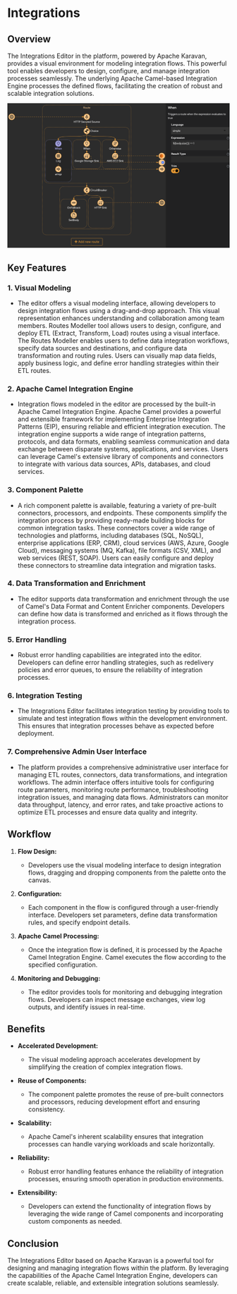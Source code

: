 # Integrations

## Overview

The Integrations Editor in the platform, powered by Apache Karavan, provides a visual environment for modeling integration flows. This powerful tool enables developers to design, configure, and manage integration processes seamlessly. The underlying Apache Camel-based Integration Engine processes the defined flows, facilitating the creation of robust and scalable integration solutions.

![Routes Modeler](images/camel-sample-flow.png)

## Key Features

### 1. **Visual Modeling**

   - The editor offers a visual modeling interface, allowing developers to design integration flows using a drag-and-drop approach. This visual representation enhances understanding and collaboration among team members. Routes Modeller tool allows users to design, configure, and deploy ETL (Extract, Transform, Load) routes using a visual interface. The Routes Modeller enables users to define data integration workflows, specify data sources and destinations, and configure data transformation and routing rules. Users can visually map data fields, apply business logic, and define error handling strategies within their ETL routes.

### 2. **Apache Camel Integration Engine**

   - Integration flows modeled in the editor are processed by the built-in Apache Camel Integration Engine. Apache Camel provides a powerful and extensible framework for implementing Enterprise Integration Patterns (EIP), ensuring reliable and efficient integration execution. The integration engine supports a wide range of integration patterns, protocols, and data formats, enabling seamless communication and data exchange between disparate systems, applications, and services. Users can leverage Camel's extensive library of components and connectors to integrate with various data sources, APIs, databases, and cloud services.

### 3. **Component Palette**

   - A rich component palette is available, featuring a variety of pre-built connectors, processors, and endpoints. These components simplify the integration process by providing ready-made building blocks for common integration tasks. These connectors cover a wide range of technologies and platforms, including databases (SQL, NoSQL), enterprise applications (ERP, CRM), cloud services (AWS, Azure, Google Cloud), messaging systems (MQ, Kafka), file formats (CSV, XML), and web services (REST, SOAP). Users can easily configure and deploy these connectors to streamline data integration and migration tasks.

### 4. **Data Transformation and Enrichment**

   - The editor supports data transformation and enrichment through the use of Camel's Data Format and Content Enricher components. Developers can define how data is transformed and enriched as it flows through the integration process.

### 5. **Error Handling**

   - Robust error handling capabilities are integrated into the editor. Developers can define error handling strategies, such as redelivery policies and error queues, to ensure the reliability of integration processes.

### 6. **Integration Testing**

   - The Integrations Editor facilitates integration testing by providing tools to simulate and test integration flows within the development environment. This ensures that integration processes behave as expected before deployment.

### 7. **Comprehensive Admin User Interface**
   
   - The platform provides a comprehensive administrative user interface for managing ETL routes, connectors, data transformations, and integration workflows. The admin interface offers intuitive tools for configuring route parameters, monitoring route performance, troubleshooting integration issues, and managing data flows. Administrators can monitor data throughput, latency, and error rates, and take proactive actions to optimize ETL processes and ensure data quality and integrity.

## Workflow

1. **Flow Design:**
   - Developers use the visual modeling interface to design integration flows, dragging and dropping components from the palette onto the canvas.

2. **Configuration:**
   - Each component in the flow is configured through a user-friendly interface. Developers set parameters, define data transformation rules, and specify endpoint details.

3. **Apache Camel Processing:**
   - Once the integration flow is defined, it is processed by the Apache Camel Integration Engine. Camel executes the flow according to the specified configuration.

4. **Monitoring and Debugging:**
   - The editor provides tools for monitoring and debugging integration flows. Developers can inspect message exchanges, view log outputs, and identify issues in real-time.

## Benefits

- **Accelerated Development:**
  - The visual modeling approach accelerates development by simplifying the creation of complex integration flows.

- **Reuse of Components:**
  - The component palette promotes the reuse of pre-built connectors and processors, reducing development effort and ensuring consistency.

- **Scalability:**
  - Apache Camel's inherent scalability ensures that integration processes can handle varying workloads and scale horizontally.

- **Reliability:**
  - Robust error handling features enhance the reliability of integration processes, ensuring smooth operation in production environments.

- **Extensibility:**
  - Developers can extend the functionality of integration flows by leveraging the wide range of Camel components and incorporating custom components as needed.

## Conclusion

The Integrations Editor based on Apache Karavan is a powerful tool for designing and managing integration flows within the platform. By leveraging the capabilities of the Apache Camel Integration Engine, developers can create scalable, reliable, and extensible integration solutions seamlessly.
